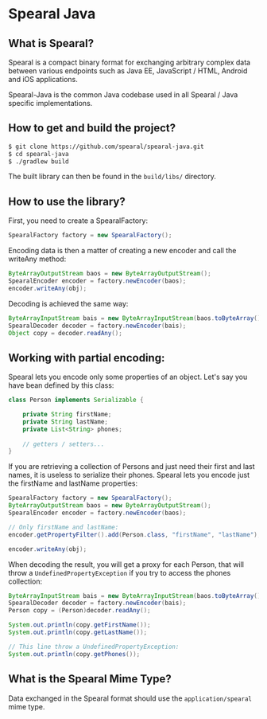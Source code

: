 Spearal Java
============

## What is Spearal?

Spearal is a compact binary format for exchanging arbitrary complex data between various endpoints such as Java EE, JavaScript / HTML, Android and iOS applications.

Spearal-Java is the common Java codebase used in all Spearal / Java specific implementations.

## How to get and build the project?

````sh
$ git clone https://github.com/spearal/spearal-java.git
$ cd spearal-java
$ ./gradlew build
````

The built library can then be found in the `build/libs/` directory.

## How to use the library?

First, you need to create a SpearalFactory:

````java
SpearalFactory factory = new SpearalFactory();
````

Encoding data is then a matter of creating a new encoder and call the writeAny method:

````java
ByteArrayOutputStream baos = new ByteArrayOutputStream();
SpearalEncoder encoder = factory.newEncoder(baos);
encoder.writeAny(obj);
````

Decoding is achieved the same way:

````java
ByteArrayInputStream bais = new ByteArrayInputStream(baos.toByteArray());
SpearalDecoder decoder = factory.newEncoder(bais);
Object copy = decoder.readAny();
````

## Working with partial encoding:

Spearal lets you encode only some properties of an object. Let's say you have bean defined by this class:

````java
class Person implements Serializable {

    private String firstName;
    private String lastName;
    private List<String> phones;
    
    // getters / setters...
}
````

If you are retrieving a collection of Persons and just need their first and last names, it is useless to serialize their phones. Spearal lets you encode just the firstName and lastName properties:

````java
SpearalFactory factory = new SpearalFactory();
ByteArrayOutputStream baos = new ByteArrayOutputStream();
SpearalEncoder encoder = factory.newEncoder(baos);

// Only firstName and lastName:
encoder.getPropertyFilter().add(Person.class, "firstName", "lastName");

encoder.writeAny(obj);
````

When decoding the result, you will get a proxy for each Person, that will throw a `UndefinedPropertyException` if you try to access the phones collection:

````java
ByteArrayInputStream bais = new ByteArrayInputStream(baos.toByteArray());
SpearalDecoder decoder = factory.newEncoder(bais);
Person copy = (Person)decoder.readAny();

System.out.println(copy.getFirstName());
System.out.println(copy.getLastName());

// This line throw a UndefinedPropertyException:
System.out.println(copy.getPhones());
````

## What is the Spearal Mime Type?

Data exchanged in the Spearal format should use the `application/spearal` mime type.
